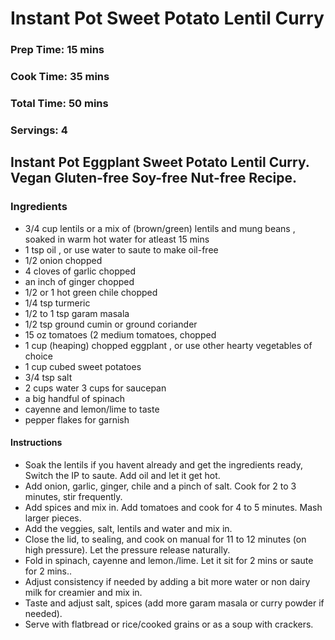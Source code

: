 # Instant Pot Sweet Potato Lentil Curry
### Prep Time: 15 mins
### Cook Time: 35 mins
### Total Time: 50 mins
### Servings: 4
 
## Instant Pot Eggplant Sweet Potato Lentil Curry. Vegan Gluten-free Soy-free Nut-free Recipe. 


### Ingredients
+ 3/4 cup lentils or a mix of (brown/green) lentils and mung beans , soaked in warm hot water for atleast 15 mins
+ 1 tsp oil , or use water to saute to make oil-free
+ 1/2 onion chopped
+ 4 cloves of garlic chopped
+ an inch of ginger chopped
+ 1/2 or 1 hot green chile chopped
+ 1/4 tsp turmeric
+ 1/2 to 1 tsp garam masala
+ 1/2 tsp ground cumin or ground coriander
+ 15 oz tomatoes (2 medium tomatoes, chopped
+ 1 cup (heaping) chopped eggplant , or use other hearty vegetables of choice
+ 1 cup cubed sweet potatoes
+ 3/4 tsp salt
+ 2 cups water 3 cups for saucepan
+ a big handful of spinach
+ cayenne and lemon/lime to taste
+ pepper flakes for garnish

#### Instructions  
+ Soak the lentils if you havent already and get the ingredients ready, Switch the IP to saute. Add oil and let it get hot.
+ Add onion, garlic, ginger, chile and a pinch of salt. Cook for 2 to 3 minutes, stir frequently.
+ Add spices and mix in. Add tomatoes and cook for 4 to 5 minutes. Mash larger pieces.
+ Add the veggies, salt, lentils and water and mix in.
+ Close the lid, to sealing, and cook on manual for 11 to 12 minutes (on high pressure). Let the pressure release naturally.
+ Fold in spinach, cayenne and lemon./lime. Let it sit for 2 mins or saute for 2 mins..
+ Adjust consistency if needed by adding a bit more water or non dairy milk for creamier and mix in.
+ Taste and adjust salt, spices (add more garam masala or curry powder if needed). 
+ Serve with flatbread or rice/cooked grains or as a soup with crackers.

